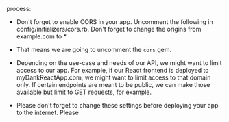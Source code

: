 process:

- Don't forget to enable CORS in your app. Uncomment the following in config/initializers/cors.rb. Don't forget to change the origins from example.com to \*

- That means we are going to uncomment the `cors` gem.

- Depending on the use-case and needs of our API, we might want to limit access to our app. For example, if our React frontend is deployed to myDankReactApp.com, we might want to limit access to that domain only. If certain endpoints are meant to be public, we can make those available but limit to GET requests, for example.

- Please don't forget to change these settings before deploying your app to the internet. Please
